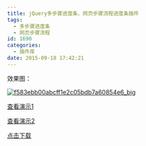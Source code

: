 ```yaml
---
title: jQuery多步骤进度条、网页步骤流程进度条插件
tags:
  - 多步骤进度条
  - 网页步骤流程
id: 1690
categories:
  - 插件库
date: 2015-09-18 17:42:21
---
```


效果图：

[![f583ebb00abcff1e2c05bdb7a60854e6_big](http://www.npm8.com/wp-content/uploads/2015/09/f583ebb00abcff1e2c05bdb7a60854e6_big-660x352.png)](http://www.npm8.com/wp-content/uploads/2015/09/f583ebb00abcff1e2c05bdb7a60854e6_big.png)

[查看演示1](http://demo.grycheng.com/case/stepJquery/demo.html)

[查看演示2](http://demo.grycheng.com/case/stepJquery/demo2.html)

[点击下载](http://www.npm8.com/wp-content/uploads/2015/09/stepJquery.zip)
&nbsp;
&nbsp;
